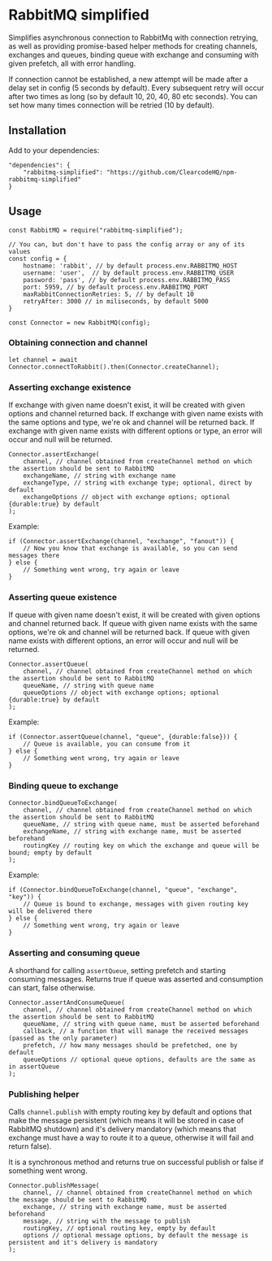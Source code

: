 # RabbitMQ simplified

Simplifies asynchronous connection to RabbitMq with connection retrying, as well as providing promise-based helper methods for creating channels, exchanges and queues, binding queue with exchange and consuming with given prefetch, all with error handling.

If connection cannot be established, a new attempt will be made after a delay set in config (5 seconds by default). Every subsequent retry will occur after two times as long (so by default 10, 20, 40, 80 etc seconds). You can set how many times connection will be retried (10 by default).

## Installation

Add to your dependencies:

```
"dependencies": {
    "rabbitmq-simplified": "https://github.com/ClearcodeHQ/npm-rabbitmq-simplified"
}
```

## Usage

```
const RabbitMQ = require("rabbitmq-simplified");

// You can, but don't have to pass the config array or any of its values
const config = {
    hostname: 'rabbit', // by default process.env.RABBITMQ_HOST
    username: 'user',  // by default process.env.RABBITMQ_USER
    password: 'pass', // by default process.env.RABBITMQ_PASS
    port: 5959, // by default process.env.RABBITMQ_PORT
    maxRabbitConnectionRetries: 5, // by default 10
    retryAfter: 3000 // in miliseconds, by default 5000
}

const Connector = new RabbitMQ(config);
```

### Obtaining connection and channel

```
let channel = await Connector.connectToRabbit().then(Connector.createChannel);
```

### Asserting exchange existence

If exchange with given name doesn't exist, it will be created with given options and channel returned back.
If exchange with given name exists with the same options and type, we're ok and channel will be returned back.
If exchange with given name exists with different options or type, an error will occur and null will be returned.

```
Connector.assertExchange(
    channel, // channel obtained from createChannel method on which the assertion should be sent to RabbitMQ
    exchangeName, // string with exchange name
    exchangeType, // string with exchange type; optional, direct by default
    exchangeOptions // object with exchange options; optional {durable:true} by default
);
```

Example:

```
if (Connector.assertExchange(channel, "exchange", "fanout")) {
    // Now you know that exchange is available, so you can send messages there
} else {
    // Something went wrong, try again or leave
}
```

### Asserting queue existence

If queue with given name doesn't exist, it will be created with given options and channel returned back.
If queue with given name exists with the same options, we're ok and channel will be returned back.
If queue with given name exists with different options, an error will occur and null will be returned.


```
Connector.assertQueue(
    channel, // channel obtained from createChannel method on which the assertion should be sent to RabbitMQ
    queueName, // string with queue name
    queueOptions // object with exchange options; optional {durable:true} by default
);
```

Example:

```
if (Connector.assertQueue(channel, "queue", {durable:false})) {
    // Queue is available, you can consume from it
} else {
    // Something went wrong, try again or leave
}
```

### Binding queue to exchange

```
Connector.bindQueueToExchange(
    channel, // channel obtained from createChannel method on which the assertion should be sent to RabbitMQ
    queueName, // string with queue name, must be asserted beforehand
    exchangeName, // string with exchange name, must be asserted beforehand
    routingKey // routing key on which the exchange and queue will be bound; empty by default
);
```

Example:

```
if (Connector.bindQueueToExchange(channel, "queue", "exchange", "key")) {
    // Queue is bound to exchange, messages with given routing key will be delivered there
} else {
    // Something went wrong, try again or leave
}
```

### Asserting and consuming queue

A shorthand for calling `assertQueue`, setting prefetch and starting consuming messages. Returns true if queue was asserted and consumption can start, false otherwise.

```
Connector.assertAndConsumeQueue(
    channel, // channel obtained from createChannel method on which the assertion should be sent to RabbitMQ
    queueName, // string with queue name, must be asserted beforehand
    callback, // a function that will manage the received messages (passed as the only parameter)
    prefetch, // how many messages should be prefetched, one by default
    queueOptions // optional queue options, defaults are the same as in assertQueue
);
```

### Publishing helper

Calls `channel.publish` with empty routing key by default and options that make the message persistent (which means it will be stored in case of RabbitMQ shutdown) and it's delivery mandatory (which means that exchange must have a way to route it to a queue, otherwise it will fail and return false).

It is a synchronous method and returns true on successful publish or false if something went wrong.

```
Connector.publishMessage(
    channel, // channel obtained from createChannel method on which the message should be sent to RabbitMQ
    exchange, // string with exchange name, must be asserted beforehand
    message, // string with the message to publish
    routingKey, // optional routing key, empty by default
    options // optional message options, by default the message is persistent and it's delivery is mandatory
);
```